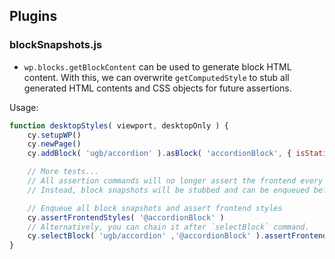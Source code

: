 ## Plugins

### blockSnapshots.js

-   `wp.blocks.getBlockContent` can be used to generate block HTML content. With this, we can overwrite `getComputedStyle` to stub all generated HTML contents and CSS objects for future assertions.

Usage:

```jsx
function desktopStyles( viewport, desktopOnly ) {
	cy.setupWP()
	cy.newPage()
	cy.addBlock( 'ugb/accordion' ).asBlock( 'accordionBlock', { isStatic: true } )

	// More tests...
	// All assertion commands will no longer assert the frontend every call.
	// Instead, block snapshots will be stubbed and can be enqueued before the end of the test

 	// Enqueue all block snapshots and assert frontend styles
 	cy.assertFrontendStyles( '@accordionBlock' )
	// Alternatively, you can chain it after `selectBlock` command.
 	cy.selectBlock( 'ugb/accordion' ,'@accordionBlock' ).assertFrontendStyles()
}
```
